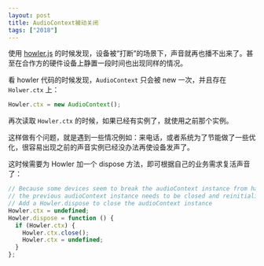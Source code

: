 ```yaml
---
layout: post
title: AudioContext被动关闭
tags: ["2018"]
---
```


使用 [howler.js](https://github.com/goldfire/howler.js) 的时候发现，设备被“打断”的场景下，声音就再也播不出来了。甚至在合作方的硬件设备上静置一段时间也出现同样的情况。

看 howler 代码的时候发现，`AudioContext` 只会被 new 一次，并且存在 `Holwer.ctx` 上：

```js
Howler.ctx = new AudioContext();
```

再次读取 `Howler.ctx` 的时候，如果已经有实例了，就使用之前那个实例。

这样做有个问题，就是遇到一些情况例如：来电话，或者系统为了节能做了一些优化，很容易出现之前的声音实例已经没办法再使设备发声了。

这时候需要为 Howler 加一个 dispose 方法，即可根据自己的业务需求复活声音了：

```js
// Because some devices seem to break the audioContext instance from hardware after being stationary for a while,
// the previous audioContext instance needs to be closed and reinitialized when used again
// Add a Howler.dispose to close the audioContext instance
Howler.ctx = undefined;
Howler.dispose = function () {
  if (Howler.ctx) {
    Howler.ctx.close();
    Howler.ctx = undefined;
  }
};
```
